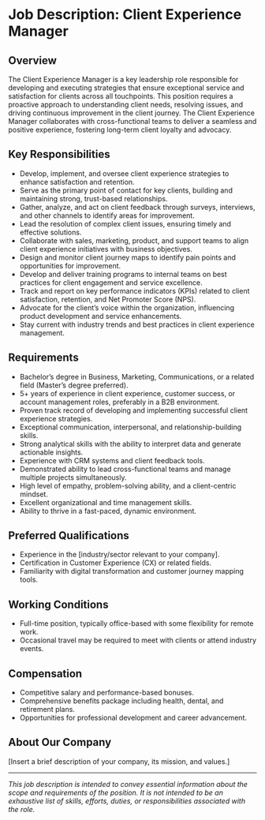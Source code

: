 # Job Description: Client Experience Manager

## Overview

The Client Experience Manager is a key leadership role responsible for developing and executing strategies that ensure exceptional service and satisfaction for clients across all touchpoints. This position requires a proactive approach to understanding client needs, resolving issues, and driving continuous improvement in the client journey. The Client Experience Manager collaborates with cross-functional teams to deliver a seamless and positive experience, fostering long-term client loyalty and advocacy.

## Key Responsibilities

- Develop, implement, and oversee client experience strategies to enhance satisfaction and retention.
- Serve as the primary point of contact for key clients, building and maintaining strong, trust-based relationships.
- Gather, analyze, and act on client feedback through surveys, interviews, and other channels to identify areas for improvement.
- Lead the resolution of complex client issues, ensuring timely and effective solutions.
- Collaborate with sales, marketing, product, and support teams to align client experience initiatives with business objectives.
- Design and monitor client journey maps to identify pain points and opportunities for improvement.
- Develop and deliver training programs to internal teams on best practices for client engagement and service excellence.
- Track and report on key performance indicators (KPIs) related to client satisfaction, retention, and Net Promoter Score (NPS).
- Advocate for the client’s voice within the organization, influencing product development and service enhancements.
- Stay current with industry trends and best practices in client experience management.

## Requirements

- Bachelor’s degree in Business, Marketing, Communications, or a related field (Master’s degree preferred).
- 5+ years of experience in client experience, customer success, or account management roles, preferably in a B2B environment.
- Proven track record of developing and implementing successful client experience strategies.
- Exceptional communication, interpersonal, and relationship-building skills.
- Strong analytical skills with the ability to interpret data and generate actionable insights.
- Experience with CRM systems and client feedback tools.
- Demonstrated ability to lead cross-functional teams and manage multiple projects simultaneously.
- High level of empathy, problem-solving ability, and a client-centric mindset.
- Excellent organizational and time management skills.
- Ability to thrive in a fast-paced, dynamic environment.

## Preferred Qualifications

- Experience in the [industry/sector relevant to your company].
- Certification in Customer Experience (CX) or related fields.
- Familiarity with digital transformation and customer journey mapping tools.

## Working Conditions

- Full-time position, typically office-based with some flexibility for remote work.
- Occasional travel may be required to meet with clients or attend industry events.

## Compensation

- Competitive salary and performance-based bonuses.
- Comprehensive benefits package including health, dental, and retirement plans.
- Opportunities for professional development and career advancement.

## About Our Company

[Insert a brief description of your company, its mission, and values.]

---

_This job description is intended to convey essential information about the scope and requirements of the position. It is not intended to be an exhaustive list of skills, efforts, duties, or responsibilities associated with the role._
